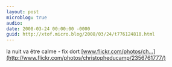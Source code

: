```yaml
---
layout: post
microblog: true
audio: 
date: 2008-03-24 00:00:00 -0000
guid: http://xtof.micro.blog/2008/03/24/t776124810.html
---
```

la nuit va être calme - fix dort [www.flickr.com/photos/ch...](http://www.flickr.com/photos/christopheducamp/2356761777/)
